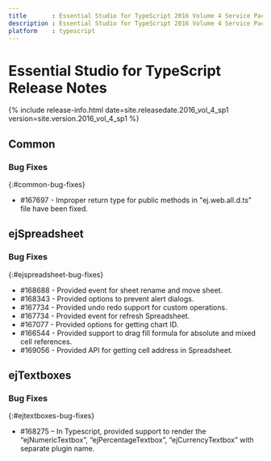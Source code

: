 ```yaml
---
title 		: Essential Studio for TypeScript 2016 Volume 4 Service Pack 1 Release Notes
description : Essential Studio for TypeScript 2016 Volume 4 Service Pack 1 Release Notes
platform 	: typescript
---
```


# Essential Studio for TypeScript Release Notes

{% include release-info.html date=site.releasedate.2016_vol_4_sp1 version=site.version.2016_vol_4_sp1 %} 





## Common

### Bug Fixes
{:#common-bug-fixes}

* \#167697 - Improper return type for public methods in "ej.web.all.d.ts" file have been fixed.

## ejSpreadsheet

### Bug Fixes
{:#ejspreadsheet-bug-fixes}

* \#168688 - Provided event for sheet rename and move sheet.
* \#168343 - Provided options to prevent alert dialogs.
* \#167734 - Provided undo redo support for custom operations.
* \#167734 - Provided event for refresh Spreadsheet.
* \#167077 - Provided options for getting chart ID.
* \#166544 - Provided support to drag fill formula for absolute and mixed cell references.
* \#169056 - Provided API for getting cell address in Spreadsheet.
## ejTextboxes

### Bug Fixes
{:#ejtextboxes-bug-fixes}

* \#168275 – In Typescript, provided support to render the “ejNumericTextbox”, “ejPercentageTextbox”, “ejCurrencyTextbox” with separate plugin name. 
